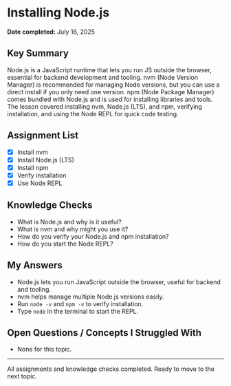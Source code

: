 # Installing Node.js

**Date completed:** July 16, 2025

## Key Summary
Node.js is a JavaScript runtime that lets you run JS outside the browser, essential for backend development and tooling. nvm (Node Version Manager) is recommended for managing Node versions, but you can use a direct install if you only need one version. npm (Node Package Manager) comes bundled with Node.js and is used for installing libraries and tools. The lesson covered installing nvm, Node.js (LTS), and npm, verifying installation, and using the Node REPL for quick code testing.

## Assignment List
- [x] Install nvm
- [x] Install Node.js (LTS)
- [x] Install npm
- [x] Verify installation
- [x] Use Node REPL

## Knowledge Checks
- What is Node.js and why is it useful?
- What is nvm and why might you use it?
- How do you verify your Node.js and npm installation?
- How do you start the Node REPL?

## My Answers
- Node.js lets you run JavaScript outside the browser, useful for backend and tooling.
- nvm helps manage multiple Node.js versions easily.
- Run `node -v` and `npm -v` to verify installation.
- Type `node` in the terminal to start the REPL.

## Open Questions / Concepts I Struggled With
- None for this topic.

---
All assignments and knowledge checks completed. Ready to move to the next topic.
